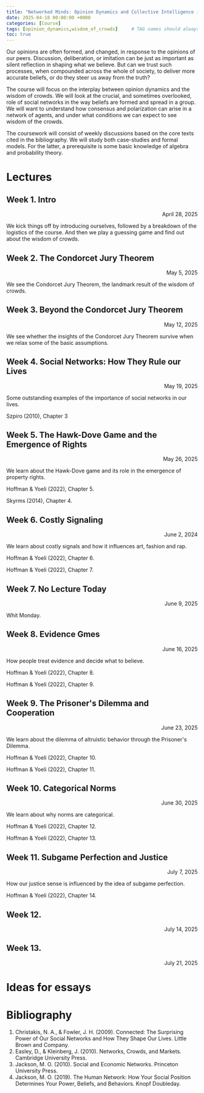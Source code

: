 ```yaml
---
title: "Networked Minds: Opinion Dynamics and Collective Intelligence in Social Networks"
date: 2025-04-18 00:00:00 +0000
categories: [Course]
tags: [opinion_dynamics,wisdom_of_crowds]     # TAG names should always be lowercase
toc: true
---
```


Our opinions are often formed, and changed, in response to the opinions of our peers. Discussion, deliberation, or imitation can be just as important as silent reflection in shaping what we believe. But can we trust such processes, when compounded across the whole of society, to deliver more accurate beliefs, or do they steer us away from the truth?

The course will focus on the interplay between opinion dynamics and the wisdom of crowds. We will look at the crucial, and sometimes overlooked, role of social networks in the way beliefs are formed and spread in a group. We will want to understand how consensus and polarization can arise in a network of agents, and under what conditions we can expect to see wisdom of the crowds.

The coursework will consist of weekly discussions based on the core texts cited in the bibliography. We will study both case-studies and formal models. For the latter, a prerequisite is some basic knowledge of algebra and probability theory.

# Lectures

## Week 1. Intro
<div style="text-align: right">
    April 28, 2025
</div>

We kick things off by introducing ourselves, 
followed by a breakdown of the logistics of the course. 
And then we play a guessing game and find out about the wisdom of crowds.

<!-- <i class="fa-solid fa-file-pdf"></i>
Adrian.
<a href = "/content/teaching/2024-ws-adventures/01-01-logistics.pdf">
    Logistics
</a>
<br>
<i class="fa-solid fa-file-pdf"></i>
Adrian.
<a href = "/content/teaching/2024-ws-adventures/01-02-voting-epistemic-nonepistemic.pdf">
    Epistemic vs non-epistemic voting
</a> -->





## Week 2. The Condorcet Jury Theorem
<div style="text-align: right">
    May 5, 2025
</div>

We see the Condorcet Jury Theorem, the landmark result of the wisdom of crowds.

<!-- <i class="fas fa-tasks"></i>
Lane (2014), Chapter 3
<br>
<i class="fas fa-tasks"></i>
Szpiro (2010), Chapter 1
<br>
<i class="fas fa-tasks"></i>
Lane (2014), Chapter 4 (bonus reading)

<i class="fa-solid fa-file-pdf"></i>
Adrian. <a href = "/content/teaching/2024-ws-adventures/02-01-athenian-democracy.pdf">Athenian democracy</a>
<br>
<i class="fa-solid fa-file-pdf"></i>
Nestor. <a href = "/content/teaching/2024-ws-adventures/02-02-nestor-antidemocrat.pdf">Plato's critique</a> -->





## Week 3. Beyond the Condorcet Jury Theorem
<div style="text-align: right">
May 12, 2025
</div>

We see whether the insights of the Condorcet Jury Theorem survive when we relax some of the basic assumptions.




## Week 4. Social Networks: How They Rule our Lives

<div style="text-align: right">
    May 19, 2025
</div>

Some outstanding examples of the importance of social networks in our lives.

<i class="fas fa-tasks"></i>
Szpiro (2010), Chapter 3




## Week 5. The Hawk-Dove Game and the Emergence of Rights
<div style="text-align: right">
    May 26, 2025
</div>

We learn about the Hawk-Dove game and its role in the emergence of property rights.

<i class="fas fa-tasks"></i>
Hoffman & Yoeli (2022), Chapter 5.

<i class="fas fa-tasks"></i>
Skyrms (2014), Chapter 4.




## Week 6. Costly Signaling
<div style="text-align: right">
    June 2, 2024
</div>

We learn about costly signals and how it influences art, fashion and rap.

<i class="fas fa-tasks"></i>
Hoffman & Yoeli (2022), Chapter 6.

<i class="fas fa-tasks"></i>
Hoffman & Yoeli (2022), Chapter 7.




## Week 7. No Lecture Today
<div style="text-align: right">
    June 9, 2025
</div>

Whit Monday.



## Week 8. Evidence Gmes
<div style="text-align: right">
    June 16, 2025
</div>

How people treat evidence and decide what to believe.


<i class="fas fa-tasks"></i>
Hoffman & Yoeli (2022), Chapter 8.

<i class="fas fa-tasks"></i>
Hoffman & Yoeli (2022), Chapter 9.




## Week 9. The Prisoner's Dilemma and Cooperation
<div style="text-align: right">
    June 23, 2025
</div>

We learn about the dilemma of altruistic behavior through the Prisoner's Dilemma.

<i class="fas fa-tasks"></i>
Hoffman & Yoeli (2022), Chapter 10.

<i class="fas fa-tasks"></i>
Hoffman & Yoeli (2022), Chapter 11.




## Week 10. Categorical Norms
<div style="text-align: right">
    June 30, 2025
</div>

We learn about why norms are categorical.


<i class="fas fa-tasks"></i>
Hoffman & Yoeli (2022), Chapter 12.

<i class="fas fa-tasks"></i>
Hoffman & Yoeli (2022), Chapter 13.




## Week 11. Subgame Perfection and Justice
<div style="text-align: right">
    July 7, 2025
</div>

How our justice sense is influenced by the idea of subgame perfection.

<i class="fas fa-tasks"></i>
Hoffman & Yoeli (2022), Chapter 14.





## Week 12.
<div style="text-align: right">
    July 14, 2025
</div>

<!-- We see why the many are better than the few,
why groups are wise, and why democracy may work better if people talked
to each other less. -->

## Week 13. 
<div style="text-align: right">
    July 21, 2025
</div>

<!-- We talk about the history and mathematics of apportionment 
for the US House of Representatives.

<i class="fas fa-tasks"></i>
Szpiro (2010), Chapters 9 and 10

<i class="fa-solid fa-file-pdf"></i>
Adrian.
<a href = "/content/teaching/2024-ws-adventures/13-01-apportionment-history.pdf">The History of Apportionment in the US</a> -->



# Ideas for essays

# Bibliography
1. Christakis, N. A., & Fowler, J. H. (2009). Connected: The Surprising Power of Our Social Networks and How They Shape Our Lives. Little Brown and Company.
2. Easley, D., & Kleinberg, J. (2010). Networks, Crowds, and Markets. Cambridge University Press.
3. Jackson, M. O. (2010). Social and Economic Networks. Princeton University Press.
4. Jackson, M. O. (2019). The Human Network: How Your Social Position Determines Your Power, Beliefs, and Behaviors. Knopf Doubleday.
